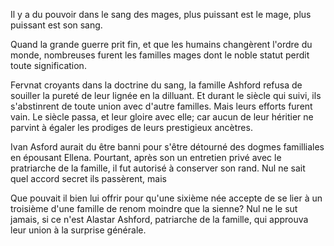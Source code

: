 Il y a du pouvoir dans le sang des mages, plus puissant est le mage, plus puissant est son sang.

Quand la grande guerre prit fin, et que les humains changèrent l'ordre du monde, nombreuses furent les familles mages dont le noble statut perdit toute signification. 

Fervnat croyants dans la doctrine du sang, la famille Ashford refusa de souiller la pureté de leur lignée en la dilluant. Et durant le siècle qui suivi, ils s'abstinrent de toute union avec d'autre familles. Mais leurs efforts furent vain. Le siècle passa, et leur gloire avec elle; car aucun de leur héritier ne parvint à égaler les prodiges de leurs prestigieux ancètres.

Ivan Asford aurait du être banni pour s'être détourné des dogmes familliales en épousant Ellena. Pourtant, après son un entretien privé avec le pratriarche de la famille, il fut autorisé à conserver son rand. Nul ne sait quel accord secret ils passèrent, mais 

Que pouvait il bien lui offrir pour qu'une sixième née accepte de se lier à un troisième d'une famille de renom moindre que la sienne? Nul ne le sut jamais, si ce n'est Alastar Ashford, patriarche de la famille, qui approuva leur union à la surprise générale.


